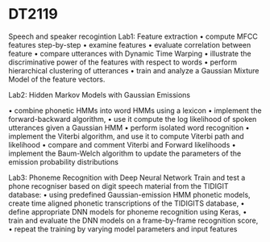 # DT2119
 Speech and speaker recogintion
Lab1: Feature extraction
• compute MFCC features step-by-step
• examine features
• evaluate correlation between feature
• compare utterances with Dynamic Time Warping
• illustrate the discriminative power of the features with respect to words 
• perform hierarchical clustering of utterances 
• train and analyze a Gaussian Mixture Model of the feature vectors. 

Lab2: Hidden Markov Models with Gaussian Emissions

•	combine phonetic HMMs into word HMMs using a lexicon 
• implement the forward-backward algorithm, 
• use it compute the log likelihood of spoken utterances given a Gaussian HMM 
• perform isolated word recognition 
•	implement the Viterbi algorithm, and use it to compute Viterbi path and likelihood 
•	compare and comment Viterbi and Forward likelihoods 
•	implement the Baum-Welch algorithm to update the parameters of the emission probability distributions 

Lab3: Phoneme Recognition with Deep Neural Network
Train and test a phone recogniser based on digit speech material from the TIDIGIT database: 
•	using predefined Gaussian-emission HMM phonetic models, create time aligned phonetic transcriptions of the TIDIGITS database, 
•	define appropriate DNN models for phoneme recognition using Keras, 
•	train and evaluate the DNN models on a frame-by-frame recognition score, 
•	repeat the training by varying model parameters and input features 
